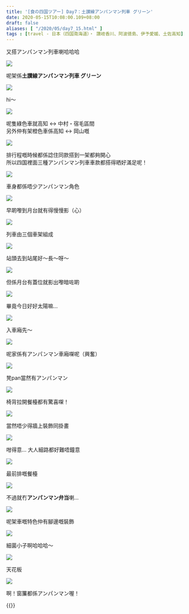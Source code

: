 ```yaml
---
title: '[食の四国ツアー] Day7：土讃線アンパンマン列車 グリーン'
date: 2020-05-15T10:08:00.109+08:00
draft: false
aliases: [ "/2020/05/day7_15.html" ]
tags : [travel - 日本（四国南海道）・ 讚岐香川、阿波徳島、伊予愛媛、土佐高知]
---
```


又搭アンパンマン列車喇哈哈哈

![](/images/shikoku7k.jpg)

呢架係**土讃線アンパンマン列車 グリーン**

![](/images/shikoku7k1.jpg)

hi～

![](/images/shikoku7k2.jpg)

呢隻綠色車就高知 ↔ 中村・宿毛區間  
另外仲有架橙色車係高知 ↔ 岡山嘅

![](/images/shikoku7k3.jpg)

排行程嘅時候都係諗住同款搭到一架都夠開心  
所以四国裡面三種アンパンマン列車車款都搭得晒好滿足呢！

![](/images/shikoku7k4.jpg)

車身都係唔少アンパンマン角色

![](/images/shikoku7k5.jpg)

早啲嚟到月台就有得慢慢影（心）

![](/images/shikoku7k6.jpg)

列車由三個車架組成

![](/images/shikoku7k7.jpg)

站頭去到站尾好～長～呀～

![](/images/shikoku7k8.jpg)

但係月台有蓋位就影出嚟暗咗啲

![](/images/shikoku7k9.jpg)

畢竟今日好好太陽嘛...

![](/images/shikoku7k10.jpg)

入車廂先～

![](/images/shikoku7k11.jpg)

呢家係有アンパンマン車廂㗎呢（興奮）

![](/images/shikoku7k12.jpg)

凳pan當然有アンパンマン

![](/images/shikoku7k13.jpg)

椅背拉開餐檯都有驚喜㗎！

![](/images/shikoku7k14.jpg)

當然唔少得牆上裝飾同掛畫

![](/images/shikoku7k15.jpg)

咁得意... 大人細路都好難唔鐘意

![](/images/shikoku7k16.jpg)

最前排嘅餐檯

![](/images/shikoku7k17.jpg)

不過就冇**アンパンマン弁当**喇...

![](/images/shikoku7k18.jpg)

呢架車嘅特色仲有腳邊嘅裝飾

![](/images/shikoku7k19.jpg)

細菌小子啊哈哈哈～

![](/images/shikoku7k20.jpg)

天花板

![](/images/shikoku7k21.jpg)

啊！窗簾都係アンパンマン喔！

  
  

{{<shikoku>}}
